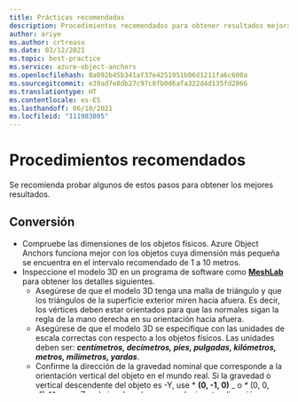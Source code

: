 ```yaml
---
title: Prácticas recomendadas
description: Procedimientos recomendados para obtener resultados mejorados
author: ariye
ms.author: crtreasu
ms.date: 03/12/2021
ms.topic: best-practice
ms.service: azure-object-anchors
ms.openlocfilehash: 0a092b45b341af37e4251951b06d1211fa6c600a
ms.sourcegitcommit: e39ad7e8db27c97c8fb0d6afa322d4d135fd2066
ms.translationtype: HT
ms.contentlocale: es-ES
ms.lasthandoff: 06/10/2021
ms.locfileid: "111983805"
---
```

# <a name="best-practices"></a>Procedimientos recomendados

Se recomienda probar algunos de estos pasos para obtener los mejores resultados.

## <a name="conversion"></a>Conversión

- Compruebe las dimensiones de los objetos físicos. Azure Object Anchors funciona mejor con los objetos cuya dimensión más pequeña se encuentra en el intervalo recomendado de 1 a 10 metros.
- Inspeccione el modelo 3D en un programa de software como [**MeshLab**](https://www.meshlab.net/) para obtener los detalles siguientes.
  - Asegúrese de que el modelo 3D tenga una malla de triángulo y que los triángulos de la superficie exterior miren hacia afuera. Es decir, los vértices deben estar orientados para que las normales sigan la regla de la mano derecha en su orientación hacia afuera.
  - Asegúrese de que el modelo 3D se especifique con las unidades de escala correctas con respecto a los objetos físicos. Las unidades deben ser: ***centímetros, decímetros, pies, pulgadas, kilómetros, metros, milímetros, yardas***.
  - Confirme la dirección de la gravedad nominal que corresponde a la orientación vertical del objeto en el mundo real. Si la gravedad o vertical descendente del objeto es -Y, use * **(0, -1, 0)** _ o _*_ (0, 0, -1)_** para -Z y, de igual modo, para cualquier otra dirección.
  - Asegúrese de que el modelo 3D esté codificado en uno de los formatos admitidos: `.glb`, `.gltf`, `.ply`, `.fbx`, `.obj`.
- Nuestro servicio de conversión de modelos podría tardar mucho tiempo en procesar un modelo de gran tamaño y con un gran nivel de detalle. Para mayor eficacia, puede preprocesar el modelo 3D para quitar las caras interiores.

## <a name="detection"></a>Detección

> [!VIDEO https://channel9.msdn.com/Shows/Docs-Mixed-Reality/Azure-Object-Anchors-Detection-and-Alignment-Best-Practices/player]

- El SDK del entorno de ejecución proporcionado requiere una región de búsqueda proporcionada por el usuario para buscar y detectar los objetos físicos. La región de búsqueda podría ser un rectángulo delimitador, una esfera, el tronco de una vista o cualquier combinación de ellos. Para evitar una detección falsa, es preferible establecer una región de búsqueda lo suficientemente grande como para abarcar el objeto. Al usar las aplicaciones de ejemplo proporcionadas, puede pararse a un lado del objeto a aproximadamente 2 metros de la superficie más cercana e iniciar la aplicación.
- Antes de iniciar la aplicación de Azure Object Anchors en un dispositivo HoloLens 2, quite los hologramas en las proximidades de su área de trabajo a través de la configuración principal de sus dispositivos en ***Configuración -> Sistema -> Hologramas***.

  Este paso garantiza que si un nuevo objeto, como un automóvil, se encuentra en el mismo espacio que ocupaba otro objeto anteriormente, o si el objeto se ha desplazado del espacio de destino, los hologramas antiguos e irrelevantes no se conservarán ni crearán una visualización confusa para el objeto actualmente en la vista.
- Después de quitar los hologramas y antes de iniciar la aplicación, examine el objeto, por ejemplo, un automóvil, mirando al objeto y sosteniendo el dispositivo a aproximadamente 1 o 2 metros, y camine lentamente alrededor del objeto una o dos veces.

  Este paso garantiza que las estimaciones de superficies residuales creadas en el espacio por objetos y exámenes anteriores se actualicen con las superficies del objeto de destino actual con el que va a trabajar. De lo contrario, es posible que la aplicación vea superficies fantasma dobles que conduzcan a una alineación inexacta del modelo 3D y los hologramas asociados. El examen previo del objeto también reducirá en gran medida la latencia de detección de Azure Object Anchors, por ejemplo, de 30 a 5 segundos.
- En el caso de los objetos oscuros y muy reflectantes, puede que tenga que examinar el objeto a una distancia menor, y también moviendo la cabeza hacia arriba y abajo, y hacia la izquierda y la derecha para que el dispositivo vea las superficies de varios ángulos y varias distancias.
- Cuando vea una detección de objetos incorrecta, por ejemplo, que se voltee la orientación, o que la posición es incorrecta, como un modelo inclinado, debe visualizar la asignación espacial. A menudo, los resultados incorrectos se deben a una reconstrucción deficiente o incompleta de la superficie. Puede quitar los hologramas, examinar el objeto y volver a ejecutar la detección de objetos en la aplicación.
- El SDK del entorno de ejecución proporcionado ofrece algunos parámetros para que los usuarios puedan ajustar la detección, tal y como se muestra en las aplicaciones de ejemplo. Los parámetros predeterminados funcionan bien con la mayoría de los objetos. Si cree que necesita ajustarlos para objetos específicos, he aquí algunas recomendaciones:
  - Use un menor umbral de cobertura de la superficie si el objeto físico es grande, oscuro o brillante.
  - Permita un pequeño cambio de escala (por ejemplo, 0,1) para un objeto grande, como un automóvil.
  - Permita alguna desviación en grados entre la dirección vertical local del objeto y la gravedad cuando el objeto esté en una pendiente.
